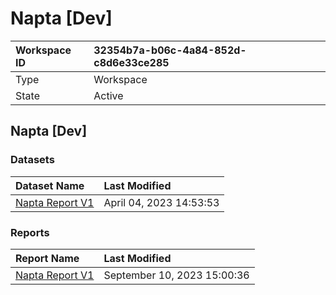 



# Napta [Dev]

|Workspace ID|32354b7a-b06c-4a84-852d-c8d6e33ce285|
| :--- | :--- |
|Type|Workspace|
|State|Active|

## Napta [Dev]

### Datasets

|Dataset Name|Last Modified|
| :--- | :--- |
|[Napta Report V1](../Datasets/Napta-Report-V1.md)|April 04, 2023 14:53:53|

### Reports

|Report Name|Last Modified|
| :--- | :--- |
|[Napta Report V1](../Reports/Napta-Report-V1.md)|September 10, 2023 15:00:36|
